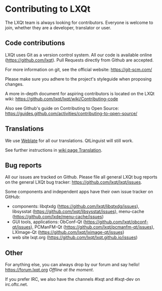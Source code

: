 Contributing to LXQt
====================

The LXQt team is always looking for contributors. Everyone is welcome to join,
whether they are a developer, translator or user.


Code contributions
------------------

LXQt uses Git as a version control system. All our code is available online (https://github.com/lxqt).
Pull Requests directly from Github are accepted.

For more information on git, see the official website:
  https://git-scm.com/

Please make sure you adhere to the project's styleguide when proposing changes.

A more in-depth document for aspiring contributors is located on the LXQt wiki:
  https://github.com/lxqt/lxqt/wiki/Contributing-code

Also see Github's guide on Contributing to Open Source:
  https://guides.github.com/activities/contributing-to-open-source/


Translations
------------

We use [Weblate](https://translate.lxqt-project.org) for all our translations. 
QtLinguist will still work.

See further instructions in [wiki page Translation](https://github.com/lxqt/lxqt/wiki/Translation).



Bug reports
-----------

All our issues are tracked on Github.
Please file all general LXQt bug reports on the general LXQt bug tracker:
  https://github.com/lxqt/lxqt/issues.

Some components and independent apps have their own issue tracker on GitHub:
* components: libqtxdg (https://github.com/lxqt/libqtxdg/issues),
  libsysstat (https://github.com/lxqt/libsysstat/issues),
  menu-cache (https://github.com/lxde/menu-cache/issues)
* GUI tools, applications:
  ObConf-Qt (https://github.com/lxqt/obconf-qt/issues),
  PCManFM-Qt (https://github.com/lxqt/pcmanfm-qt/issues),
  LXImage-Qt (https://github.com/lxqt/lximage-qt/issues)
* web site lxqt.org (https://github.com/lxqt/lxqt.github.io/issues)


Other
-----

For anything else, you can always drop by our forum and say hello!
  https://forum.lxqt.org *Offline at the moment*. 

If you prefer IRC, we also have the channels #lxqt and #lxqt-dev on irc.oftc.net.

